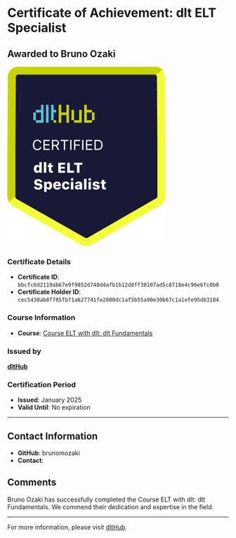 
# Certificate of Achievement: dlt ELT Specialist

## Awarded to **Bruno Ozaki**

![Course Image](../badges/dlt_ELT_specialist.png)

### Certificate Details
- **Certificate ID**: `bbcfc6d2119ab67e9f9852d748d4afb1b12d8ff30107ad5c8718e4c96e6fc0b0`
- **Certificate Holder ID**: `cec5430ab8f785fb71a627741fe2800dc1af5b55a90e30b67c1a1efe95d63184`

### Course Information
- **Course**: [Course ELT with dlt: dlt Fundamentals](https://github.com/dlt-hub/dlthub-education/tree/main/courses/dlt_fundamentals_dec_2024)

### Issued by
[**dltHub**](https://dlthub.com/) 

### Certification Period
- **Issued**: January 2025
- **Valid Until**: No expiration

---

## Contact Information
- **GitHub**: brunomozaki
- **Contact**: 

## Comments
Bruno Ozaki has successfully completed the Course ELT with dlt: dlt Fundamentals. We commend their dedication and expertise in the field.

---

For more information, please visit [dltHub](https://dlthub.com/).
    